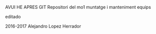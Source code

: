 AVUI HE APRES GIT
Repositori del mo1
muntatge i manteniment equips

editado

2016-2017
Alejandro Lopez Herrador

